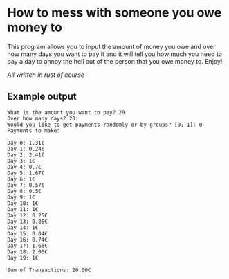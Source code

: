 # How to mess with someone you owe money to

This program allows you to input the amount of money you owe and over how many days you want to pay it and it will tell you how much you need to pay a day to annoy the hell out of the person that you owe money to. Enjoy!

_All written in rust of course_

## Example output
```
What is the amount you want to pay? 20
Over how many days? 20
Would you like to get payments randomly or by groups? [0, 1]: 0
Payments to make:

Day 0: 1.31€
Day 1: 0.24€
Day 2: 2.41€
Day 3: 1€
Day 4: 0.7€
Day 5: 1.67€
Day 6: 1€
Day 7: 0.57€
Day 8: 0.5€
Day 9: 1€
Day 10: 1€
Day 11: 1€
Day 12: 0.25€
Day 13: 0.86€
Day 14: 1€
Day 15: 0.04€
Day 16: 0.74€
Day 17: 1.66€
Day 18: 2.06€
Day 19: 1€

Sum of Transactions: 20.00€
```
